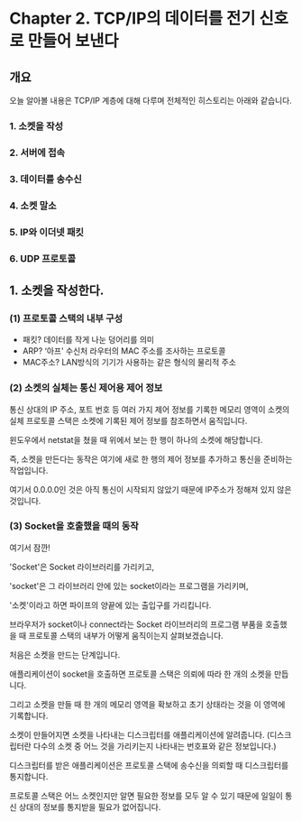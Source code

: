 # Chapter 2. TCP/IP의 데이터를 전기 신호로 만들어 보낸다

## 개요

오늘 알아볼 내용은 TCP/IP 계층에 대해 다루며 전체적인 히스토리는 아래와 같습니다.

### 1. 소켓을 작성

### 2. 서버에 접속

### 3. 데이터를 송수신

### 4. 소켓 말소

### 5. IP와 이더넷 패킷

### 6. UDP 프로토콜

## 1. 소켓을 작성한다.

### (1) 프로토콜 스택의 내부 구성

- 패킷? 데이터를 작게 나눈 덩어리를 의미
- ARP? ‘아프' 수신처 라우터의 MAC 주소를 조사하는 프로토콜
- MAC주소? LAN방식의 기기가 사용하는 같은 형식의 물리적 주소

### (2) 소켓의 실체는 통신 제어용 제어 정보

통신 상대의 IP 주소, 포트 번호 등 여러 가지 제어 정보를 기록한 메모리 영역이 소켓의 실체
프로토콜 스택은 소켓에 기록된 제어 정보를 참조하면서 움직입니다.

윈도우에서 netstat을 쳤을 때
위에서 보는 한 행이 하나의 소켓에 해당합니다.

즉, 소켓을 만든다는 동작은 여기에 새로 한 행의 제어 정보를 추가하고 통신을 준비하는 작업입니다.

여기서 0.0.0.0인 것은 아직 통신이 시작되지 않았기 때문에 IP주소가 정해져 있지 않은 것입니다.

### (3) Socket을 호출했을 때의 동작

여기서 잠깐!

'Socket'은 Socket 라이브러리를 가리키고,

'socket'은 그 라이브러리 안에 있는 socket이라는 프로그램을 가리키며,

'소켓'이라고 하면 파이프의 양끝에 있는 출입구를 가리킵니다.

브라우저가 socket이나 connect라는 Socket 라이브러리의 프로그램 부품을 호출했을 때 프로토콜 스택의 내부가 어떻게 움직이는지 살펴보겠습니다.

처음은 소켓을 만드는 단계입니다.

애플리케이션이 socket을 호출하면 프로토콜 스택은 의뢰에 따라 한 개의 소켓을 만듭니다.

그리고 소켓을 만들 때 한 개의 메모리 영역을 확보하고 초기 상태라는 것을 이 영역에 기록합니다.

소켓이 만들어지면 소켓을 나타내는 디스크립터를 애플리케이션에 알려줍니다. (디스크립터란 다수의 소켓 중 어느 것을 가리키는지 나타내는 번호표와 같은 정보입니다.)

디스크립터를 받은 애플리케이션은 프로토콜 스택에 송수신을 의뢰할 때 디스크립터를 통지합니다.

프로토콜 스택은 어느 소켓인지만 알면 필요한 정보를 모두 알 수 있기 때문에 일일이 통신 상대의 정보를 통지받을 필요가 없어집니다.

